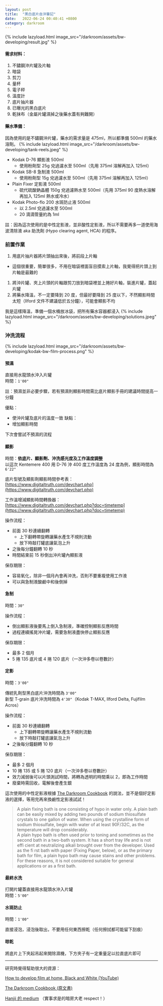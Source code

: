 ```yaml
---
layout: post
title:  "黑白底片自沖筆記"
date:   2022-06-24 00:40:41 +0800
category: darkroom
---
```


{% include lazyload.html image_src="/darkroom/assets/bw-developing/result.jpg" %}

#### 需求材料：
1. 不鏽鋼沖片罐及片軸
1. 暗袋
1. 剪刀
1. 量杯
1. 電子秤
1. 溫度計
1. 底片抽片器
1. 已曝光的黑白底片
1. 乾抹布（金屬片罐濕掉之後藥水蓋有夠難開）

#### 藥水準備：
因為使用的是不鏽鋼沖片罐，藥水的需求量是 475ml，所以都準備 500ml 的藥水溶劑。
{% include lazyload.html image_src="/darkroom/assets/bw-developing/tank-reels.jpeg" %}

- Kodak D-76 顯影液 500ml
  - 使用粉劑型 25g 兌過濾水至 500ml（先用 375ml 溶解再加入 125ml）
- Kodak SB-8 急制液 500ml
  - 使用粉劑型 15g 兌過濾水至 500ml（先用 375ml 溶解再加入 125ml）
- Plain Fixer 定影液 500ml
  - 硫代硫酸鈉晶體 150g 兌過濾熱水至 500ml（先用 375ml 90 度熱水溶解再加入 125ml 熱水或冷水）
- Kodak Photo-flo 200 水斑防止液 500ml
  - 以 2.5ml 兌過濾水至 500ml
  - 20 滴滴管量約為 1ml

註：因為這次使用的是中性定影液，並非酸性定影液，所以不需要再多一道使用海波清除液 aka 助洗劑 (Hypo clearing agent, HCA) 的程序。


### 前置作業
1. 用底片抽片器將片頭抽出來後，將前段上片軸
  - 這個很重要，簡單很多，不用在暗袋裡面盲目摸索上片軸，我覺得把片頭上到片軸是最難的
1. 將沖片罐、夾上片頭的片軸跟剪刀放到暗袋裡並上捲好片軸，裝進片罐，蓋起片罐
1. 將藥水降溫，不一定要降到 20 度，但最好要降到 25 度以下，不然顯影時間太短（Ilford 文件不建議低於五分鐘），可能會顯影不均

我是這樣降溫，準備一個水桶放冰袋，把所有藥水容器都浸入
{% include lazyload.html image_src="/darkroom/assets/bw-developing/solutions.jpeg" %}

### 沖洗流程

{% include lazyload.html image_src="/darkroom/assets/bw-developing/kodak-bw-film-process.png" %}

#### 預濕
直接用水龍頭水沖入片罐  
時間：`1'00"`

註：預濕並非必要步驟，若有預濕則顯影時間需比底片顯影手冊的建議時間提高一分鐘

優點：
- 使沖片罐及底片的溫度一致
缺點：
- 增加顯影時間

下次會嘗試不預濕的流程


#### 顯影
時間：**依底片、顯影劑、沖洗感光度及工作溫度調整**  
以這次 Kentemere 400 用 D-76 沖 400 度工作溫度為 24 度為例，顯影時間為 `6'22"`

底片型號及顯影劑顯影時間參考表：  
[https://www.digitaltruth.com/devchart.php](https://www.digitaltruth.com/devchart.php)

工作溫增減顯影時間轉換器：  
[https://www.digitaltruth.com/devchart.php?doc=timetemp](https://www.digitaltruth.com/devchart.php?doc=timetemp)

操作流程：
- 前面 30 秒連續翻轉
  - 上下翻轉帶旋轉讓藥水產生不規則流動
  - 放下時敲打罐底讓氣泡上升
- 之後每分鐘翻轉 10 秒
- 時間結束前 15 秒倒出沖片罐內顯影液

保存期限：
- 容易氧化，除非一個月內會再沖洗，否則不要重複使用工作液
- 可以與急制液酸鹼中和後倒掉


#### 急制
時間：`30"`

操作流程：
- 倒出顯影液後要馬上倒入急制液，準確控制顯影反應時間
- 過程連續搖晃沖片罐，需要急制液盡快停止顯影反應

保存期限：
- 最多 2 個月
- 5 捲 135 底片或 4 捲 120 底片（一次沖多卷以卷數計）


#### 定影
時間：`3'00" `

傳統乳劑型黑白底片沖洗時間為 `3'00"`  
新型 T-grain 底片沖洗時間為 `4'30"`（Kodak T-MAX, Ilford Delta, Fujifilm Acros）

操作流程：
- 前面 30 秒連續翻轉
  - 上下翻轉帶旋轉讓藥水產生不規則流動
  - 放下時敲打罐底讓氣泡上升
- 之後每分鐘翻轉 10 秒


保存期限：
- 最多 2 個月
- 10 捲 135 或 5 捲 120 底片（一次沖多卷以卷數計）
- 效力減弱後可以片頭測試時間，將轉為透明的時間乘以 2，即為工作時間
- 廢棄時需回收，電解後會產生銀


這次使用的中性定影液根據 [The Darkroom Cookbook](https://www.amazon.com/Darkroom-Cookbook-Alternative-Process-Photography/dp/0240810554) 的說法，並不是個好定影液的選擇，等用完再來換鹼性定影液試試！

> A plain fixing bath is one consisting of hypo in water only. A plain bath can be easily mixed by adding two pounds of sodium thiosulfate crystals to one gallon of water. When using the crystalline form of sodium thiosulfate, begin with water of at least 90F/32C, as the temperature will drop considerably.  
> A plain hypo bath is often used prior to toning and sometimes as the second bath in a two-bath system. It has a short tray life and is not effi cient at neutralizing alkali brought over from the developer. Used as the fi rst bath with paper (Fixing Paper, below), or as the primary bath for film, a plain hypo bath may cause stains and other problems. For these reasons, it is not considered suitable for general applications or as a first bath.


#### 最終水洗
打開片罐蓋直接用水龍頭水沖入片罐  
時間：`5'00"`

#### 水斑防止
時間：`1'00"`

直接浸泡，浸泡後取出，不要用任何東西擦乾（任何擦拭都可能留下刮痕）

#### 晾乾
將底片上下夾起吊起來開除濕機，下方夾子有一定重量足以拉直底片即可


---

研究時覺得幫助很大的資源：

[How to develop film at home, Black and White (YouTube)](https://www.youtube.com/watch?v=FGsew87wD60)

[The Darkroom Cookbook (原文書)](https://www.amazon.com/Darkroom-Cookbook-Alternative-Process-Photography/dp/0240810554)

[Hanjii 的 medium](https://medium.com/@kui.chiang) （實事求是的暗房大老 respect！）


